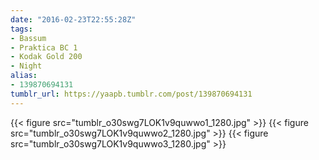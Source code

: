 ```yaml
---
date: "2016-02-23T22:55:28Z"
tags:
- Bassum
- Praktica BC 1
- Kodak Gold 200
- Night
alias:
- 139870694131
tumblr_url: https://yaapb.tumblr.com/post/139870694131
---
```

{{< figure src="tumblr_o30swg7LOK1v9quwwo1_1280.jpg" >}}
{{< figure src="tumblr_o30swg7LOK1v9quwwo2_1280.jpg" >}}
{{< figure src="tumblr_o30swg7LOK1v9quwwo3_1280.jpg" >}}
